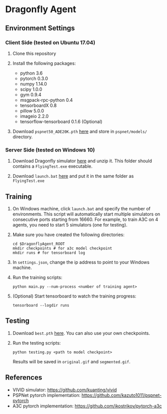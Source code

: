 # Dragonfly Agent

## Environment Settings

### Client Side (tested on Ubuntu 17.04)

1. Clone this repository

2. Install the following packages:
    * python 3.6
    * pytorch 0.3.0
    * numpy 1.14.0
    * scipy 1.0.0
    * gym 0.9.4
    * msgpack-rpc-python 0.4
    * tensorboardX 0.8
    * pillow 5.0.0
    * imageio 2.2.0
    * tensorflow-tensorboard 0.1.6 (Optional)

3. Download `pspnet50_ADE20K.pth`
[here](https://drive.google.com/open?id=1lB-ABBLghNvhrZQ2ziAjypmRaMD-oFHw)
and store in `pspnet/models/` directory.

### Server Side (tested on Windows 10)

1. Download Dragonfly simulator
[here](https://drive.google.com/open?id=1idzBbvPZXj-lQab8H29p00hGiYootIet)
and unzip it.
This folder should contains a `FlyingTest.exe` executable.

2. Download `launch.bat`
[here](https://drive.google.com/open?id=1E0Ddf_Rho-qGiBffVmEPV_r80gErLXPa)
and put it in the same folder as `FlyingTest.exe`

## Training

1. On Windows machine, click `launch.bat` and specify the number of environments.
This script will automatically start multiple simulators on consecutive ports
starting from 16660.
For example, to train A3C on 4 agents, you need to start 5 simulators
(one for testing).

2. Make sure you have created the following directories:
    ```shell
    cd $DragonflyAgent_ROOT
    mkdir checkpoints # for a3c model checkpoint
    mkdir runs # for tensorboard log
    ```

3. In `settings.json`, change the ip address to point to your Windows machine.

4. Run the training scripts:
    ```shell
    python main.py --num-process <number of training agent> 
    ```

5. (Optional) Start tensorboard to watch the training progress:
    ```shell
    tensorboard --logdir runs
    ```

## Testing

1. Download `best.pth`
[here](https://drive.google.com/open?id=1TSENceE5d_tVDXunMctU5bRp3ytJiWpF).
You can also use your own checkpoints.

2. Run the testing scripts:
    ```shell
    python testing.py <path to model checkpoint>
    ```
   Results will be saved in `original.gif` and `segmented.gif`.

## References

* VIVID simulator: https://github.com/kuanting/vivid
* PSPNet pytorch implementation: https://github.com/kazuto1011/pspnet-pytorch
* A3C pytorch implementation: https://github.com/ikostrikov/pytorch-a3c
